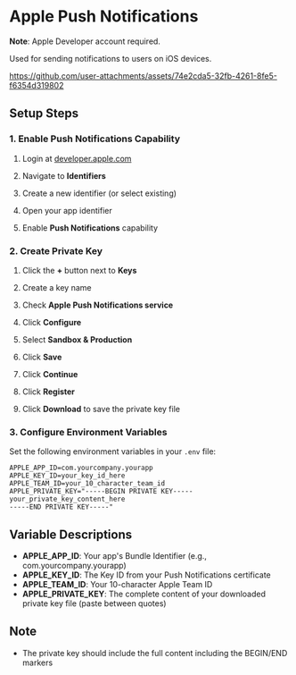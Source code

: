 # Apple Push Notifications

**Note**: Apple Developer account required.

Used for sending notifications to users on iOS devices.

https://github.com/user-attachments/assets/74e2cda5-32fb-4261-8fe5-f6354d319802

## Setup Steps

### 1. Enable Push Notifications Capability

1. Login at [developer.apple.com](https://developer.apple.com)

2. Navigate to **Identifiers**

3. Create a new identifier (or select existing)

4. Open your app identifier

5. Enable **Push Notifications** capability

### 2. Create Private Key

1. Click the **+** button next to **Keys**

2. Create a key name

3. Check **Apple Push Notifications service**

4. Click **Configure**

5. Select **Sandbox & Production**

6. Click **Save**

7. Click **Continue**

8. Click **Register**

9. Click **Download** to save the private key file

### 3. Configure Environment Variables

Set the following environment variables in your `.env` file:

```
APPLE_APP_ID=com.yourcompany.yourapp
APPLE_KEY_ID=your_key_id_here
APPLE_TEAM_ID=your_10_character_team_id
APPLE_PRIVATE_KEY="-----BEGIN PRIVATE KEY-----
your_private_key_content_here
-----END PRIVATE KEY-----"
```

## Variable Descriptions

- **APPLE_APP_ID**: Your app's Bundle Identifier (e.g., com.yourcompany.yourapp)
- **APPLE_KEY_ID**: The Key ID from your Push Notifications certificate
- **APPLE_TEAM_ID**: Your 10-character Apple Team ID
- **APPLE_PRIVATE_KEY**: The complete content of your downloaded private key file (paste between quotes)

## Note

- The private key should include the full content including the BEGIN/END markers